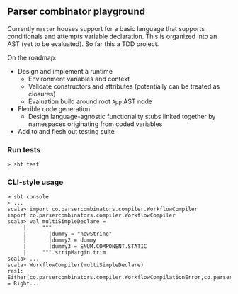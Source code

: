 ## Parser combinator playground


Currently `master` houses support for a basic language that supports conditionals and attempts variable declaration. This is organized into an AST (yet to be evaluated). So far this a TDD project.  

On the roadmap:

- Design and implement a runtime
    - Environment variables and context
    - Validate constructors and attributes (potentially can be treated as closures)
    - Evaluation build around root `App` AST node
- Flexible code generation
    - Design language-agnostic functionality stubs linked together by namespaces originating from coded variables
- Add to and flesh out testing suite 

### Run tests

```
> sbt test
```
### CLI-style usage

```
> sbt console
> ...
scala> import co.parsercombinators.compiler.WorkflowCompiler
import co.parsercombinators.compiler.WorkflowCompiler
scala> val multiSimpleDeclare = 
     |     """
     |       |dummy = "newString"
     |       |dummy2 = dummy
     |       |dummy3 = ENUM.COMPONENT.STATIC
     |     """.stripMargin.trim
scala> ...
scala> WorkflowCompiler(multiSimpleDeclare)
res1: Either[co.parsercombinators.compiler.WorkflowCompilationError,co.parsercombinators.parser.WorkflowAST] = Right...

```


